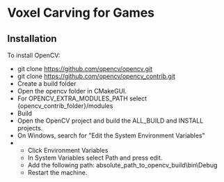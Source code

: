 # Voxel Carving for Games
## Installation
To install OpenCV:
- git clone https://github.com/opencv/opencv.git
- git clone https://github.com/opencv/opencv_contrib.git
- Create a build folder
- Open the opencv folder in CMakeGUI.
- For OPENCV_EXTRA_MODULES_PATH select {opencv_contrib_folder}/modules
- Build
- Open the OpenCV project and build the ALL_BUILD and INSTALL projects.
- On Windows, search for "Edit the System Environment Variables"
- - Click Environment Variables
  - In System Variables select Path and press edit.
  - Add the following path: absolute_path_to_opencv_build\bin\Debug
  - Restart the machine.
